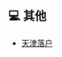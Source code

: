 ## 💻 其他
* [天津落户](https://github.com/mao888/golang-guide/blob/main/%E5%85%B6%E4%BB%96/%E5%A4%A9%E6%B4%A5%E8%90%BD%E6%88%B7.md)